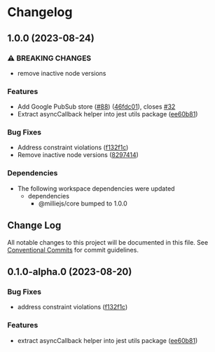 # Changelog

## 1.0.0 (2023-08-24)


### ⚠ BREAKING CHANGES

* remove inactive node versions

### Features

* Add Google PubSub store ([#88](https://github.com/sbonami/milliejs/issues/88)) ([46fdc01](https://github.com/sbonami/milliejs/commit/46fdc014244ad4a18182d9d9a6c3934ad7fde0d0)), closes [#32](https://github.com/sbonami/milliejs/issues/32)
* Extract asyncCallback helper into jest utils package ([ee60b81](https://github.com/sbonami/milliejs/commit/ee60b8150eb2feb6e99409ca54dc25b95f7bb149))


### Bug Fixes

* Address constraint violations ([f132f1c](https://github.com/sbonami/milliejs/commit/f132f1ce1cdf52a0faba3529d88e587bda425b15))
* Remove inactive node versions ([8297414](https://github.com/sbonami/milliejs/commit/82974149faa69a5823f78f83bb36e1d6e2a6b4cd))


### Dependencies

* The following workspace dependencies were updated
  * dependencies
    * @milliejs/core bumped to 1.0.0

## Change Log

All notable changes to this project will be documented in this file.
See [Conventional Commits](https://conventionalcommits.org) for commit guidelines.

## 0.1.0-alpha.0 (2023-08-20)


### Bug Fixes

* address constraint violations ([f132f1c](https://github.com/sbonami/milliejs/commit/f132f1ce1cdf52a0faba3529d88e587bda425b15))


### Features

* extract asyncCallback helper into jest utils package ([ee60b81](https://github.com/sbonami/milliejs/commit/ee60b8150eb2feb6e99409ca54dc25b95f7bb149))
